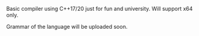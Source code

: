 Basic compiler using C++17/20 just for fun and university. Will support x64 only.

Grammar of the language will be uploaded soon.
